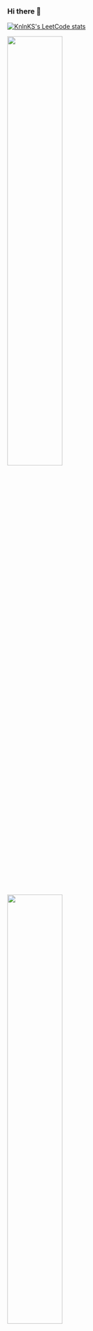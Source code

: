 ### Hi there 👋

[![KnlnKS's LeetCode stats](https://leetcode-stats-six.vercel.app/?username=AlexGavrilov939)](https://github.com/KnlnKS/leetcode-stats)

<p align="left">
  <img height="50%" width="auto" src ="https://github-readme-stats.vercel.app/api/top-langs/?username=AlexGavrilov939&layout=compact&hide_border=true&theme=darcula&bg_color=00000000&langs_count=6">
  <br>
  <img height="50%" width="auto" src ="https://github-readme-stats.vercel.app/api?username=AlexGavrilov939&show_icons=true&count_private=true&theme=darcula&hide_border=true&hide=issues,contribs,prs,stars&bg_color=00000000">
  <br>
  <img src ="https://github-readme-streak-stats.herokuapp.com?user=AlexGavrilov939&theme=darcula&hide_border=true&background=FFFFFF00">
</p>
